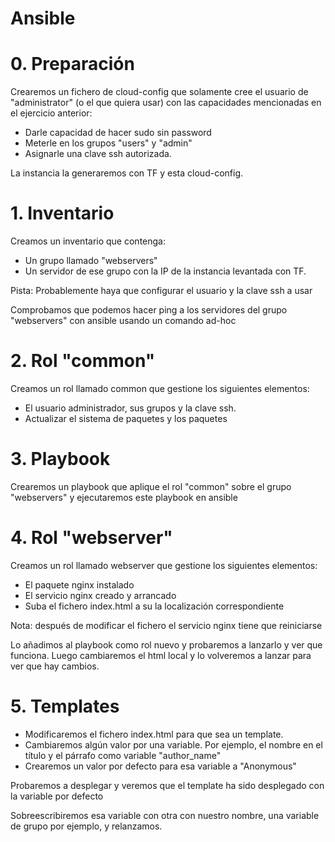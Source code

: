 # Ansible

# 0. Preparación
Crearemos un fichero de cloud-config que solamente cree el usuario de "administrator" (o el que quiera usar) con las capacidades mencionadas en el ejercicio anterior:
- Darle capacidad de hacer sudo sin password
- Meterle en los grupos "users" y "admin"
- Asignarle una clave ssh autorizada.

La instancia la generaremos con TF y esta cloud-config.

# 1. Inventario
Creamos un inventario que contenga:
- Un grupo llamado "webservers"
- Un servidor de ese grupo con la IP de la instancia levantada con TF.

Pista: Probablemente haya que configurar el usuario y la clave ssh a usar

Comprobamos que podemos hacer ping a los servidores del grupo "webservers" con ansible usando un comando ad-hoc

# 2. Rol "common"
Creamos un rol llamado common que gestione los siguientes elementos:
- El usuario administrador, sus grupos y la clave ssh.
- Actualizar el sistema de paquetes y los paquetes

# 3. Playbook
Crearemos un playbook que aplique el rol "common" sobre el grupo "webservers" y ejecutaremos este playbook en ansible

# 4. Rol "webserver"
Creamos un rol llamado webserver que gestione los siguientes elementos:
- El paquete nginx instalado
- El servicio nginx creado y arrancado
- Suba el fichero index.html a su la localización correspondiente

Nota: después de modificar el fichero el servicio nginx tiene que reiniciarse

Lo añadimos al playbook como rol nuevo y probaremos a lanzarlo y ver que funciona. Luego cambiaremos el html local y lo volveremos a lanzar para ver que hay cambios.

# 5. Templates
- Modificaremos el fichero index.html para que sea un template.
- Cambiaremos algún valor por una variable. Por ejemplo, el nombre en el título y el párrafo como variable "author_name"
- Crearemos un valor por defecto para esa variable a "Anonymous"

Probaremos a desplegar y veremos que el template ha sido desplegado con la variable por defecto

Sobreescribiremos esa variable con otra con nuestro nombre, una variable de grupo por ejemplo, y relanzamos.



